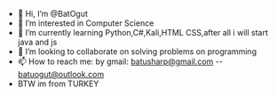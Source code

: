 - 👋 Hi, I’m @BatOgut
- 👀 I’m interested in Computer Science
- 🌱 I’m currently learning Python,C#,Kali,HTML CSS,after all i will start java and js
- 💞️ I’m looking to collaborate on solving problems on programming   
- 📫 How to reach me: by gmail: batusharp@gmail.com -- batuogut@outlook.com
- BTW im from TURKEY

<!---
BatOgut/BatOgut is a ✨ special ✨ repository because its `README.md` (this file) appears on your GitHub profile.
You can click the Preview link to take a look at your changes.
--->
